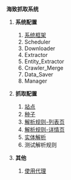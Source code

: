 **海致抓取系统**

1. **系统配置**
	1. [系统框架](docs/images/config_crawler.001.png)
	2. Scheduler
	3. Downloader
	3. Extractor
	4. Entity_Extractor
	5. Crawler_Merge
	6. Data_Saver
	7. Manager

1. **抓取配置**
	1. 	[站点](docs/usage/site.md)
	1. 	[种子](docs/usage/seeds.md)
	1. 	[解析规则-列表页](docs/usage/parser_index.md)
	1. 	[解析规则-详情页](docs/usage/parser_item.md)
	1. 	[实体解析](docs/usage/parser_item.md)
	2. 测试解析规则

1. **其他**

	1. 	[使用代理](docs/usage/proxy.md)